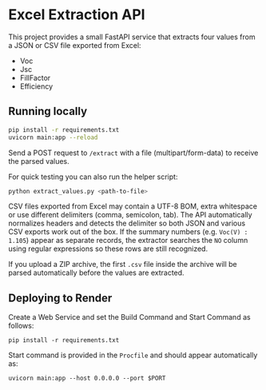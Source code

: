 # Excel Extraction API

This project provides a small FastAPI service that extracts four values from a JSON or CSV file exported from Excel:

- Voc
- Jsc
- FillFactor
- Efficiency

## Running locally

```bash
pip install -r requirements.txt
uvicorn main:app --reload
```

Send a POST request to `/extract` with a file (multipart/form-data) to receive the parsed values.

For quick testing you can also run the helper script:

```bash
python extract_values.py <path-to-file>
```

CSV files exported from Excel may contain a UTF-8 BOM, extra whitespace or use
different delimiters (comma, semicolon, tab). The API automatically normalizes
headers and detects the delimiter so both JSON and various CSV exports work out
of the box. If the summary numbers (e.g. `Voc(V) : 1.105`) appear as separate
records, the extractor searches the `NO` column using regular expressions so
these rows are still recognized.

If you upload a ZIP archive, the first `.csv` file inside the archive will be
parsed automatically before the values are extracted.

## Deploying to Render
Create a Web Service and set the Build Command and Start Command as follows:

```
pip install -r requirements.txt
```

Start command is provided in the `Procfile` and should appear automatically as:

```
uvicorn main:app --host 0.0.0.0 --port $PORT
```

